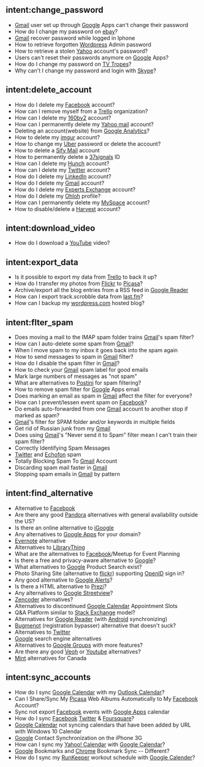 ## intent:change_password
- [Gmail](WebService) user set up through [Google](WebService) Apps can't change their password
- How do I change my password on [ebay](WebService)?
- [Gmail](WebService) recover password while logged in Iphone
- How to retrieve forgotten [Wordpress](WebService) Admin password
- How to retrieve a stolen [Yahoo](WebService) account's password?
- Users can't reset their passwords anymore on [Google](WebService) Apps?
- How do I change my password on [TV Tropes](WebService)?
- Why can't I change my password and login with [Skype](WebService)?

## intent:delete_account
- How do I delete my [Facebook](WebService) account?
- How can I remove myself from a [Trello](WebService) organization?
- How can I delete my [160by2](WebService) account?
- How can I permanently delete my [Yahoo mail](WebService) account?
- Deleting an account(website) from [Google Analytics](WebService)?
- How to delete my [imgur](WebService) account?
- How to change my [Uber](WebService) password or delete the account?
- How to delete a [Sify Mail](WebService) account
- How to permanently delete a [37signals](WebService) ID
- How can I delete my [Hunch](WebService) account?
- How can I delete my [Twitter](WebService) account?
- How do I delete my [LinkedIn](WebService) account?
- How do I delete my [Gmail](WebService) account?
- How do I delete my [Experts Exchange](WebService) account?
- How do I delete my [Ohloh](WebService) profile?
- How can I permanently delete my [MySpace](WebService) account?
- How to disable/delete a [Harvest](WebService) account?

## intent:download_video
- How do I download a [YouTube](WebService) video?

## intent:export_data
- Is it possible to export my data from [Trello](WebService) to back it up?
- How do I transfer my photos from [Flickr](WebService) to [Picasa](WebService)?
- Archive/export all the blog entries from a RSS feed in [Google Reader](WebService)
- How can I export track.scrobble data from [last.fm](WebService)?
- How can I backup my [wordpress.com](WebService) hosted blog?

## intent:flter_spam
- Does moving a mail to the IMAP spam folder trains [Gmail](WebService)'s spam filter?
- How can I auto-delete some spam from [Gmail](WebService)?
- When I move spam to my inbox it goes back into the spam again
- How to send messages to spam in [Gmail](WebService) filter?
- How do I disable the spam filter in [Gmail](WebService)?
- How to check your [Gmail](WebService) spam label for good emails
- Mark large numbers of messages as "not spam"
- What are alternatives to [Postini](WebService) for spam filtering?
- How to remove spam filter for [Google](WebService) Apps email
- Does marking an email as spam in [Gmail](WebService) affect the filter for everyone?
- How can I prevent/lessen event spam on [Facebook](WebService)?
- Do emails auto-forwarded from one [Gmail](WebService) account to another stop if marked as spam?
- [Gmail](WebService)'s filter for SPAM folder and/or keywords in multiple fields
- Get rid of Russian junk from my [Gmail](WebService)
- Does using [Gmail](WebService)'s "Never send it to Spam" filter mean I can't train their spam filter?
- Correctly Identifying Spam Messages
- [Twitter](WebService) and [Echofon](WebService) spam
- Totally Blocking Spam To [Gmail](WebService) Account
- Discarding spam mail faster in [Gmail](WebService)
- Stopping spam emails in [Gmail](WebService) by pattern

## intent:find_alternative
- Alternative to [Facebook](WebService)
- Are there any good [Pandora](WebService) alternatives with general availability outside the US?
- Is there an online alternative to [iGoogle](WebService)
- Any alternatives to [Google Apps](WebService) for your domain?
- [Evernote](WebService) alternative
- Alternatives to [LibraryThing](WebService)
- What are the alternatives to [Facebook](WebService)/Meetup for Event Planning
- Is there a free and privacy-aware alternative to [Google](WebService)?
- What alternatives to [Google](WebService) Product Search exist?
- Photo Sharing Site (alternative to [flickr](WebService)) supporting [OpenID](WebService) sign in?
- Any good alternative to [Google Alerts](WebService)?
- Is there a HTML alternative to [Prezi](WebService)?
- Any alternatives to [Google Streetview](WebService)?
- [Zencoder](WebService) alternatives?
- Alternatives to discontinued [Google Calendar](WebService) Appointment Slots
- Q&A Platform similar to [Stack Exchange](WebService) model?
- Alternatives for [Google Reader](WebService) (with [Android](OperatingSystem) synchronizing)
- [Bugmenot](WebService) (registration bypasser) alternative that doesn't suck?
- Alternatives to [Twitter](WebService)
- [Google](WebService) search engine alternatives
- Alternatives to [Google Groups](WebService) with more features?
- Are there any good [Veoh](WebService) or [Youtube](WebService) alternatives?
- [Mint](WebService) alternatives for Canada

## intent:sync_accounts
- How do I sync [Google Calendar](WebService) with my [Outlook Calendar](WebService)?
- Can I Share/Sync My [Picasa](WebService) Web Albums Automatically to My [Facebook](WebService) Account?
- Sync not export [Facebook](WebService) events with [Google Apps](WebService) calendar
- How do I sync [Facebook](WebService) [Twitter](WebService) & [Foursquare](WebService)?
- [Google Calendar](WebService) not syncing calendars that have been added by URL with Windows 10 Calendar
- [Google](WebService) Contact Synchronization on the iPhone 3G
- How can I sync my [Yahoo! Calendar](WebService) with [Google Calendar](WebService)?
- [Google](WebService) Bookmarks and [Chrome](Browser) Bookmark Sync -- Different?
- How do I sync my [RunKeeper](WebService) workout schedule with [Google Calender](WebService)?
